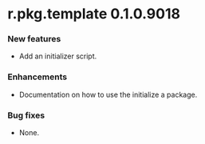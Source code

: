 # r.pkg.template 0.1.0.9018
### New features
* Add an initializer script.
### Enhancements
* Documentation on how to use the initialize a package.
### Bug fixes
* None.
